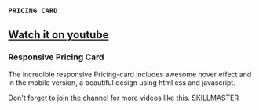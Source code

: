 
### `PRICING CARD`
## [Watch it on youtube](https://www.youtube.com/watch?v=iXUENrIjlFI)
### Responsive Pricing Card
The incredible responsive Pricing-card includes awesome hover effect and in the mobile version, a beautiful design using html css and javascript.

Don't forget to join the channel for more videos like this.
[SKILLMASTER](https://www.youtube.com/channel/UCWAxpLP-h8PHCDZMomhc01Q)
